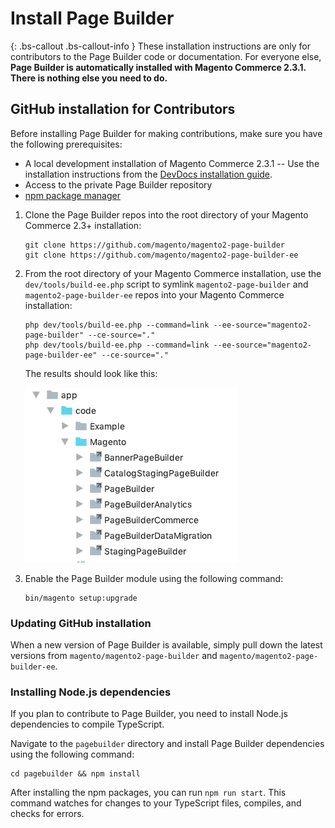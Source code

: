 # Install Page Builder

{: .bs-callout .bs-callout-info }
These installation instructions are only for contributors to the Page Builder code or documentation. For everyone else, **Page Builder is automatically installed with Magento Commerce 2.3.1. There is nothing else you need to do.**

## GitHub installation for Contributors

Before installing Page Builder for making contributions, make sure you have the following prerequisites:

- A local development installation of Magento Commerce 2.3.1 -- Use the installation instructions from the [DevDocs installation guide](https://devdocs.magento.com/guides/v2.3/install-gde/bk-install-guide.html). 
- Access to the private Page Builder repository
- [npm package manager](https://www.npmjs.com/get-npm)

1. Clone the Page Builder repos into the root directory of your Magento Commerce 2.3+ installation:

    ```terminal
    git clone https://github.com/magento/magento2-page-builder
    git clone https://github.com/magento/magento2-page-builder-ee
    ```

2. From the root directory of your Magento Commerce installation, use the `dev/tools/build-ee.php` script to symlink `magento2-page-builder` and `magento2-page-builder-ee` repos into your Magento Commerce installation:

    ```terminal
    php dev/tools/build-ee.php --command=link --ee-source="magento2-page-builder" --ce-source="."
    php dev/tools/build-ee.php --command=link --ee-source="magento2-page-builder-ee" --ce-source="."
    ```

    The results should look like this:

    ![Symlinks to Page Builder](../images/symlinked-pagebuilder.png)

3. Enable the Page Builder module using the following command:

    ```terminal
    bin/magento setup:upgrade
    ```

### Updating GitHub installation

When a new version of Page Builder is available, simply pull down the latest versions from `magento/magento2-page-builder` and `magento/magento2-page-builder-ee`.

### Installing Node.js dependencies

If you plan to contribute to Page Builder, you need to install Node.js dependencies to compile TypeScript.

Navigate to the `pagebuilder` directory and install Page Builder dependencies using the following command:

```terminal
cd pagebuilder && npm install
```

After installing the npm packages, you can run `npm run start`. This command watches for changes to your TypeScript files, compiles, and checks for errors.
